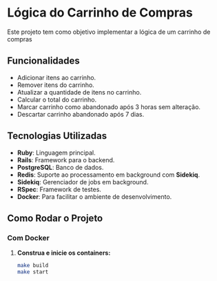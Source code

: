 # Lógica do Carrinho de Compras

Este projeto tem como objetivo implementar a lógica de um carrinho de compras

## Funcionalidades

- Adicionar itens ao carrinho.
- Remover itens do carrinho.
- Atualizar a quantidade de itens no carrinho.
- Calcular o total do carrinho.
- Marcar carrinho como abandonado após 3 horas sem alteração.
- Descartar carrinho abandonado após 7 dias.

## Tecnologias Utilizadas

- **Ruby**: Linguagem principal.
- **Rails**: Framework para o backend.
- **PostgreSQL**: Banco de dados.
- **Redis**: Suporte ao processamento em background com **Sidekiq**.
- **Sidekiq**: Gerenciador de jobs em background.
- **RSpec**: Framework de testes.
- **Docker**: Para facilitar o ambiente de desenvolvimento.

## Como Rodar o Projeto

### Com Docker

1. **Construa e inicie os containers:**

   ```bash
   make build
   make start
